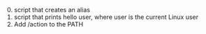0. script that creates an alias
1. script that prints hello user, where user is the current Linux user
2. Add /action to the PATH
